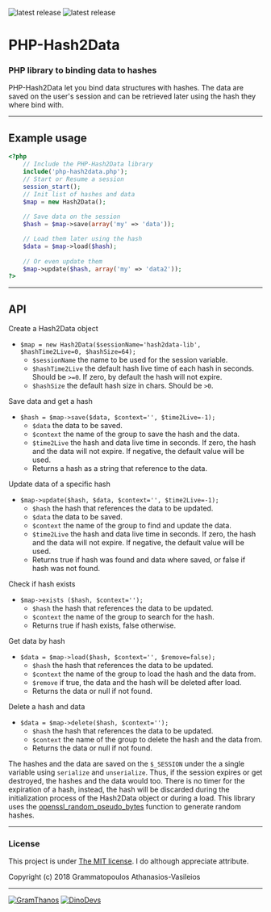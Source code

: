 ![latest release](https://img.shields.io/badge/Version-1.0.2-green.svg?style=flat-square)
![latest release](https://img.shields.io/badge/PHP->=5.3.0-blue.svg?style=flat-square)

# PHP-Hash2Data
### PHP library to binding data to hashes

PHP-Hash2Data let you bind data structures with hashes. The data are saved on the user's session and can be retrieved later using the hash they where bind with.


___


## Example usage

```php
<?php
    // Include the PHP-Hash2Data library
    include('php-hash2data.php');
    // Start or Resume a session
    session_start();
    // Init list of hashes and data
    $map = new Hash2Data();
    
    // Save data on the session
    $hash = $map->save(array('my' => 'data'));

    // Load them later using the hash
    $data = $map->load($hash);
 
    // Or even update them
    $map->update($hash, array('my' => 'data2'));
?>
```


___


## API


Create a Hash2Data object
 - `$map = new Hash2Data($sessionName='hash2data-lib', $hashTime2Live=0, $hashSize=64);`
    - `$sessionName` the name to be used for the session variable.
    - `$hashTime2Live` the default hash live time of each hash in seconds. Should be `>=0`. If zero, by default the hash will not expire.
    - `$hashSize` the default hash size in chars. Should be `>0`.

Save data and get a hash
 - `$hash = $map->save($data, $context='', $time2Live=-1);`
    - `$data` the data to be saved.
    - `$context` the name of the group to save the hash and the data.
    - `$time2Live` the hash and data live time in seconds. If zero, the hash and the data will not expire. If negative, the default value will be used.
    - Returns a hash as a string that reference to the data.

Update data of a specific hash
 - `$map->update($hash, $data, $context='', $time2Live=-1);`
    - `$hash` the hash that references the data to be updated.
    - `$data` the data to be saved.
    - `$context` the name of the group to find and update the data.
    - `$time2Live` the hash and data live time in seconds. If zero, the hash and the data will not expire. If negative, the default value will be used.
    - Returns true if hash was found and data where saved, or false if hash was not found.

Check if hash exists
 - `$map->exists ($hash, $context='');`
    - `$hash` the hash that references the data to be updated.
    - `$context` the name of the group to search for the hash.
    - Returns true if hash exists, false otherwise.

Get data by hash
 - `$data = $map->load($hash, $context='', $remove=false);`
    - `$hash` the hash that references the data to be updated.
    - `$context` the name of the group to load the hash and the data from.
    - `$remove` if true, the data and the hash will be deleted after load.
    - Returns the data or null if not found.

Delete a hash and data
 - `$data = $map->delete($hash, $context='');`
    - `$hash` the hash that references the data to be updated.
    - `$context` the name of the group to delete the hash and the data from.
    - Returns the data or null if not found.

The hashes and the data are saved on the `$_SESSION` under the a single variable using `serialize` and `unserialize`. Thus, if the session expires or get destroyed, the hashes and the data would too.
There is no timer for the expiration of a hash, instead, the hash will be discarded during the initialization process of the Hash2Data object or during a load.
This library uses the [openssl_random_pseudo_bytes](http://php.net/manual/en/function.openssl-random-pseudo-bytes.php) function to generate random hashes.

___


### License

This project is under [The MIT license](https://opensource.org/licenses/MIT).
I do although appreciate attribute.

Copyright (c) 2018 Grammatopoulos Athanasios-Vasileios

___

[![GramThanos](https://avatars2.githubusercontent.com/u/14858959?s=42&v=4)](https://github.com/GramThanos)
[![DinoDevs](https://avatars1.githubusercontent.com/u/17518066?s=42&v=4)](https://github.com/DinoDevs)
